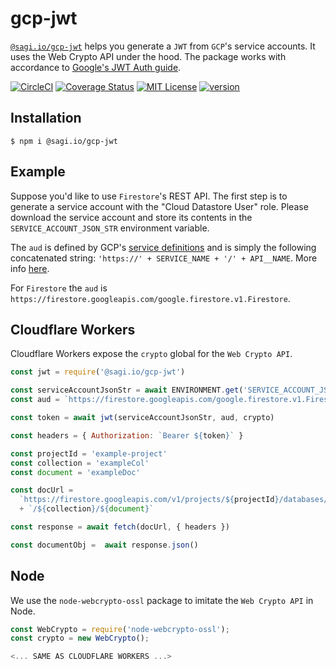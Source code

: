 # gcp-jwt

[`@sagi.io/gcp-jwt`](https://www.npmjs.com/package/@sagi.io/gcp-jwt) helps you
generate a `JWT` from `GCP`'s service accounts. It uses the Web Crypto API under the hood.
The package works with accordance to [Google's JWT Auth guide](https://developers.google.com/identity/protocols/OAuth2ServiceAccount#jwt-auth).


[![CircleCI](https://circleci.com/gh/sagi/gcp-jwt.svg?style=svg)](https://circleci.com/gh/gcp-jwt)
[![Coverage Status](https://coveralls.io/repos/github/sagi/gcp-jwt/badge.svg?branch=master)](https://coveralls.io/github/sagi/gcp-jwt?branch=master)
[![MIT License](https://img.shields.io/npm/l/@sagi.io/gcp-jwt.svg?style=flat-square)](http://opensource.org/licenses/MIT)
[![version](https://img.shields.io/npm/v/@sagi.io/gcp-jwt.svg?style=flat-square)](http://npm.im/@sagi.io/gcp-jwt)

## Installation

~~~
$ npm i @sagi.io/gcp-jwt
~~~

## Example

Suppose you'd like to use `Firestore`'s REST API. The first step is to generate
a service account with the "Cloud Datastore User" role. Please download the
service account and store its contents in the `SERVICE_ACCOUNT_JSON_STR` environment
variable.

The `aud` is defined by GCP's [service definitions](https://github.com/googleapis/googleapis/tree/master/google)
and is simply the following concatenated string: `'https://' + SERVICE_NAME + '/' + API__NAME`.
More info [here](https://developers.google.com/identity/protocols/OAuth2ServiceAccount#jwt-auth).

For `Firestore` the `aud` is `https://firestore.googleapis.com/google.firestore.v1.Firestore`.

## Cloudflare Workers

Cloudflare Workers expose the `crypto` global for the `Web Crypto API`.

~~~js
const jwt = require('@sagi.io/gcp-jwt')

const serviceAccountJsonStr = await ENVIRONMENT.get('SERVICE_ACCOUNT_JSON_STR', 'text')
const aud = `https://firestore.googleapis.com/google.firestore.v1.Firestore`

const token = await jwt(serviceAccountJsonStr, aud, crypto)

const headers = { Authorization: `Bearer ${token}` }

const projectId = 'example-project'
const collection = 'exampleCol'
const document = 'exampleDoc'

const docUrl =
  `https://firestore.googleapis.com/v1/projects/${projectId}/databases/(default)/documents`
  + `/${collection}/${document}`

const response = await fetch(docUrl, { headers })

const documentObj =  await response.json()
~~~

## Node

We use the `node-webcrypto-ossl` package to imitate the `Web Crypto API` in Node.

~~~js
const WebCrypto = require('node-webcrypto-ossl');
const crypto = new WebCrypto();

<... SAME AS CLOUDFLARE WORKERS ...>
~~~

